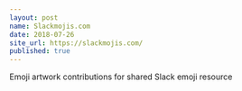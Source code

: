 ```yaml
---
layout: post
name: Slackmojis.com
date: 2018-07-26
site_url: https://slackmojis.com/
published: true
---
```

Emoji artwork contributions for shared Slack emoji resource
